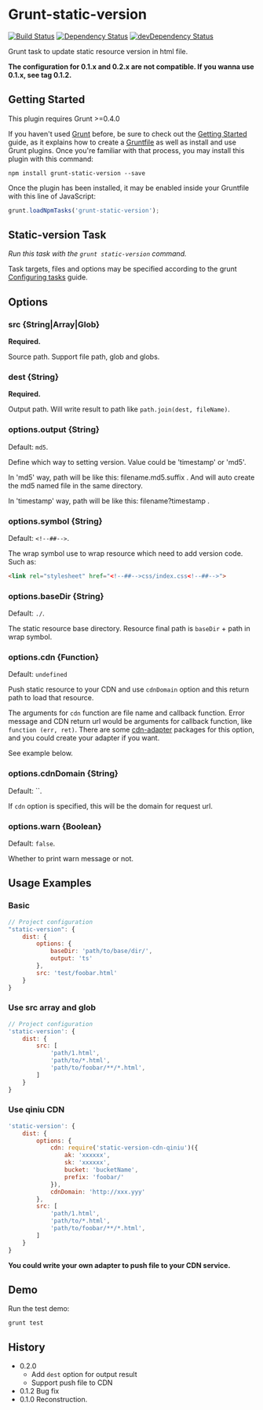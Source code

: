 # Grunt-static-version

[![Build Status](https://travis-ci.org/poppinlp/grunt-static-version.png?branch=master)](https://travis-ci.org/poppinlp/grunt-static-version)
[![Dependency Status](https://david-dm.org/poppinlp/grunt-static-version.svg)](https://david-dm.org/poppinlp/grunt-static-version)
[![devDependency Status](https://david-dm.org/poppinlp/grunt-static-version/dev-status.svg)](https://david-dm.org/poppinlp/grunt-static-version#info=devDependencies)

Grunt task to update static resource version in html file.

__The configuration for 0.1.x and 0.2.x are not compatible. If you wanna use 0.1.x, see tag 0.1.2.__

## Getting Started

This plugin requires Grunt >=0.4.0

If you haven't used [Grunt](http://gruntjs.com/) before, be sure to check out the [Getting Started](http://gruntjs.com/getting-started) guide, as it explains how to create a [Gruntfile](http://gruntjs.com/sample-gruntfile) as well as install and use Grunt plugins. Once you're familiar with that process, you may install this plugin with this command:

```shell
npm install grunt-static-version --save
```

Once the plugin has been installed, it may be enabled inside your Gruntfile with this line of JavaScript:

```js
grunt.loadNpmTasks('grunt-static-version');
```

## Static-version Task

_Run this task with the `grunt static-version` command._

Task targets, files and options may be specified according to the grunt [Configuring tasks](http://gruntjs.com/configuring-tasks) guide.

## Options

### src {String|Array|Glob}

__Required.__

Source path. Support file path, glob and globs.

### dest {String}

__Required.__

Output path. Will write result to path like `path.join(dest, fileName)`.

### options.output {String}

Default: `md5`.

Define which way to setting version. Value could be 'timestamp' or 'md5'.

In 'md5' way, path will be like this: filename.md5.suffix . And will auto create the md5 named file in the same directory.

In 'timestamp' way, path will be like this: filename?timestamp .

### options.symbol {String}

Default: `<!--##-->`.

The wrap symbol use to wrap resource which need to add version code. Such as:

```html
<link rel="stylesheet" href="<!--##-->css/index.css<!--##-->">
```

### options.baseDir {String}

Default: `./`.

The static resource base directory. Resource final path is `baseDir` + path in wrap symbol.

### options.cdn {Function}

Default: `undefined`

Push static resource to your CDN and use `cdnDomain` option and this return path to load that resource.

The arguments for `cdn` function are file name and callback function.
Error message and CDN return url would be arguments for callback function, like `function (err, ret)`.
There are some [cdn-adapter](https://www.npmjs.com/search?q=static-version-cdn) packages for this option, and you could create your adapter if you want.

See example below.

### options.cdnDomain {String}

Default: ``.

If `cdn` option is specified, this will be the domain for request url.

### options.warn {Boolean}

Default: `false`.

Whether to print warn message or not.

## Usage Examples

### Basic

```js
// Project configuration
"static-version": {
	dist: {
		options: {
			baseDir: 'path/to/base/dir/',
			output: 'ts'
		},
		src: 'test/foobar.html'
	}
}
```

### Use src array and glob

```js
// Project configuration
'static-version': {
    dist: {
		src: [
			'path/1.html',
			'path/to/*.html',
			'path/to/foobar/**/*.html',
		]
	}
}
```

### Use qiniu CDN

```js
'static-version': {
    dist: {
		options: {
			cdn: require('static-version-cdn-qiniu')({
				ak: 'xxxxxx',
				sk: 'xxxxxx',
				bucket: 'bucketName',
				prefix: 'foobar/'
			}),
			cdnDomain: 'http://xxx.yyy'
		},
		src: [
			'path/1.html',
			'path/to/*.html',
			'path/to/foobar/**/*.html',
		]
	}
}
```

__You could write your own adapter to push file to your CDN service.__

## Demo

Run the test demo:

```shell
grunt test
```

## History

- 0.2.0
	- Add `dest` option for output result
	- Support push file to CDN
- 0.1.2 Bug fix
- 0.1.0 Reconstruction.
